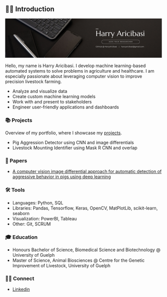 ## 👋🏼 Introduction

![harryaricibasibanner](https://github.com/HarryAricibasi/HarryAricibasi/blob/main/harryaricibasibannerv3.png)

Hello, my name is Harry Aricibasi. I develop machine learning-based automated systems to solve problems in agriculture and healthcare. I am especially passionate about leveraging computer vision to improve precision livestock farming.

- Analyze and visualize data
- Create custom machine learning models
- Work with and present to stakeholders
- Engineer user-friendly applications and dashboards

### 📚 Projects

Overview of my portfolio, where I showcase my [projects](https://github.com/HarryAricibasi/HarryAricibasi/blob/main/Portfolio.md).
- Pig Aggression Detector using CNN and image differentials
- Livestock Mounting Identifier using Mask R CNN and overlap

### 📝 Papers

- [A computer vision image differential approach for automatic detection of aggressive behavior in pigs using deep learning](https://doi.org/10.1093/jas/skad347)

### 🛠️ Tools

- Languages: Python, SQL
- Libraries: Pandas, Tensorflow, Keras, OpenCV, MatPlotLib, scikit-learn, seaborn
- Visualization: PowerBI, Tableau
- Other: Git, SCRUM

### 🎓 Education

- Honours Bachelor of Science, Biomedical Science and Biotechnology @ University of Guelph
- Master of Science, Animal Biosciences @ Centre for the Genetic Improvement of Livestock, University of Guelph

### 🤝🏼 Connect

- [Linkedin](https://www.linkedin.com/in/harryaricibasi)
